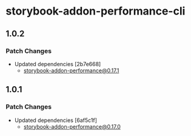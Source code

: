 # storybook-addon-performance-cli

## 1.0.2

### Patch Changes

- Updated dependencies [2b7e668]
  - storybook-addon-performance@0.17.1

## 1.0.1

### Patch Changes

- Updated dependencies [6af5c1f]
  - storybook-addon-performance@0.17.0
